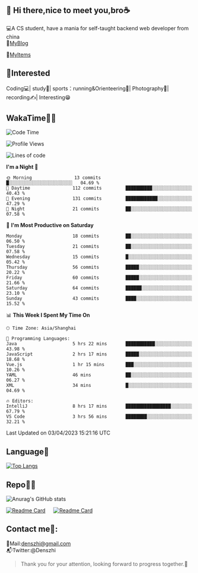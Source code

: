 👋 Hi there,nice to meet you,bro☕
---
💻A CS student, have a mania for self-taught backend web developer from china   
📌[MyBlog](https://github.com/HealUP/MyBlog)

📌[MyItems](https://healup.github.io/)

 <!-- waka-box start -->
 <!-- waka-box end -->
 
🧲**Interested**
--
Coding💻| study📖| sports：running&Orienteering🏃‍| Photography📸| recording✍️| Interesting😁

WakaTime👨‍💻
---
<!--START_SECTION:waka-->
![Code Time](http://img.shields.io/badge/Code%20Time-18%20hrs%2023%20mins-blue)

![Profile Views](http://img.shields.io/badge/Profile%20Views-366-blue)

![Lines of code](https://img.shields.io/badge/From%20Hello%20World%20I%27ve%20Written-148.8%20thousand%20lines%20of%20code-blue)

**I'm a Night 🦉** 

```text
🌞 Morning                13 commits          █░░░░░░░░░░░░░░░░░░░░░░░░   04.69 % 
🌆 Daytime                112 commits         ██████████░░░░░░░░░░░░░░░   40.43 % 
🌃 Evening                131 commits         ████████████░░░░░░░░░░░░░   47.29 % 
🌙 Night                  21 commits          ██░░░░░░░░░░░░░░░░░░░░░░░   07.58 % 
```
📅 **I'm Most Productive on Saturday** 

```text
Monday                   18 commits          ██░░░░░░░░░░░░░░░░░░░░░░░   06.50 % 
Tuesday                  21 commits          ██░░░░░░░░░░░░░░░░░░░░░░░   07.58 % 
Wednesday                15 commits          █░░░░░░░░░░░░░░░░░░░░░░░░   05.42 % 
Thursday                 56 commits          █████░░░░░░░░░░░░░░░░░░░░   20.22 % 
Friday                   60 commits          █████░░░░░░░░░░░░░░░░░░░░   21.66 % 
Saturday                 64 commits          ██████░░░░░░░░░░░░░░░░░░░   23.10 % 
Sunday                   43 commits          ████░░░░░░░░░░░░░░░░░░░░░   15.52 % 
```


📊 **This Week I Spent My Time On** 

```text
🕑︎ Time Zone: Asia/Shanghai

💬 Programming Languages: 
Java                     5 hrs 22 mins       ███████████░░░░░░░░░░░░░░   43.98 % 
JavaScript               2 hrs 17 mins       █████░░░░░░░░░░░░░░░░░░░░   18.68 % 
Vue.js                   1 hr 15 mins        ███░░░░░░░░░░░░░░░░░░░░░░   10.26 % 
YAML                     46 mins             ██░░░░░░░░░░░░░░░░░░░░░░░   06.27 % 
XML                      34 mins             █░░░░░░░░░░░░░░░░░░░░░░░░   04.69 % 

🔥 Editors: 
IntelliJ                 8 hrs 17 mins       █████████████████░░░░░░░░   67.79 % 
VS Code                  3 hrs 56 mins       ████████░░░░░░░░░░░░░░░░░   32.21 % 
```


 Last Updated on 03/04/2023 15:21:16 UTC
<!--END_SECTION:waka-->

Language🚀
---
[![Top Langs](https://github-readme-stats.vercel.app/api/top-langs/?username=HealUP&layout=compact&hide_border=true)](https://github.com/HealUP)

Repo🧑‍💻
---
![Anurag's GitHub stats](https://github-readme-stats.vercel.app/api?username=HealUP&count_private=true&show_icons=true&theme=gruvbox&hide_border=true) 

[![Readme Card](https://github-readme-stats.vercel.app/api/pin/?username=HealUP&repo=InternetEy&theme=transparent)](https://github.com/HealUP/InternetEy) &emsp;
[![Readme Card](https://github-readme-stats.vercel.app/api/pin/?username=HealUP&repo=CampusExperience&theme=transparent)](https://github.com/HealUP/CampusExperience)


Contact me📱:
---
📮Mail:denszhi@gmail.com  
📬Twitter:@Denszhi  

> Thank you for your attention, looking forward to progress together.🎉
